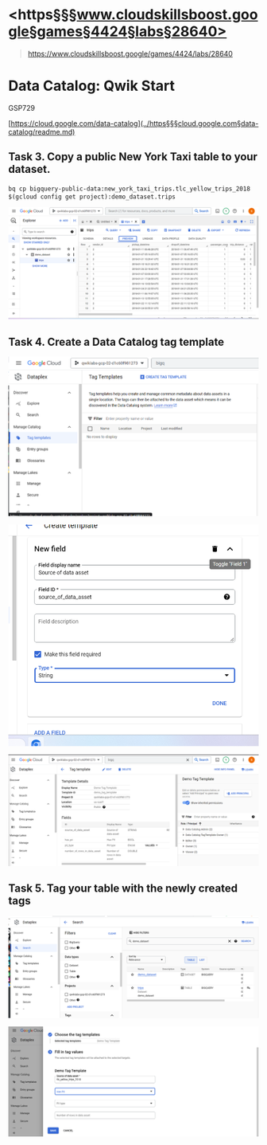 # <https§§§www.cloudskillsboost.google§games§4424§labs§28640>
> <https://www.cloudskillsboost.google/games/4424/labs/28640>

# Data Catalog: Qwik Start
GSP729

[https://cloud.google.com/data-catalog](../https§§§cloud.google.com§data-catalog/readme.md)

## Task 3. Copy a public New York Taxi table to your dataset.


```
bq cp bigquery-public-data:new_york_taxi_trips.tlc_yellow_trips_2018 $(gcloud config get project):demo_dataset.trips
```
![Alt text](image.png)

## Task 4. Create a Data Catalog tag template

![Alt text](image-1.png)

![Alt text](image-2.png)

![Alt text](image-3.png)


##  Task 5. Tag your table with the newly created tags

![Alt text](image-4.png)

![Alt text](image-5.png)